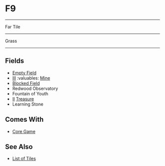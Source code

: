 # F9

___
Far Tile
___
Grass
___


## Fields

- [Empty Field](../keywords/empty_field.md)
- [Ⅲ](../difficulties.md) :valuables: [Mine](../fields.md#flaggable)
- [Blocked Field](../keywords/blocked_field.md)
- Redwood Observatory
- Fountain of Youth
- [Ⅱ](../difficulties.md) [Treasure](../fields.md#visitable)
- Learning Stone


## Comes With

- [Core Game](../content/core_game.md)


## See Also

- [List of Tiles](index.md)
